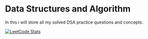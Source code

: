 # Data Structures and Algorithm
In this i will store all my solved DSA practice questions and concepts.

[![LeetCode Stats](https://leetcard.jacoblin.cool/anoushkaacc?theme=light&extension=activity)](https://leetcard.jacoblin.cool/anoushkaacc?theme=light&extension=activity)
